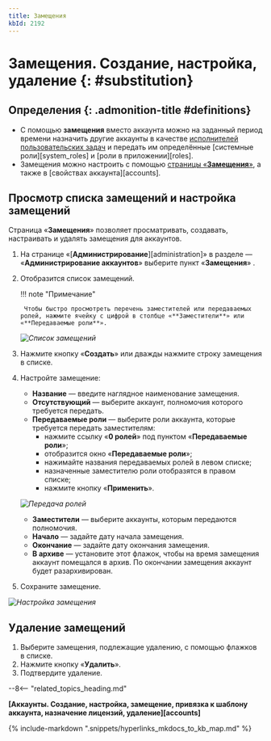 ```yaml
---
title: Замещения
kbId: 2192
---
```


# Замещения. Создание, настройка, удаление {: #substitution}

<div class="admonition question" markdown="block">

## Определения {: .admonition-title #definitions}

- С помощью **замещения** вместо аккаунта можно на заданный период времени назначить другие аккаунты в качестве [исполнителей пользовательских задач](https://kb.comindware.ru/article.php?id=2392#mcetoc_1h289ssrq3) и передать им определённые [системные роли][system_roles] и [роли в приложении][roles].
- Замещения можно настроить с помощью [страницы «**Замещения**»](#просмотр-списка-замещений-и-настройка-замещений), а также в [свойствах аккаунта][accounts].

</div>

## Просмотр списка замещений и настройка замещений

Страница «**Замещения**» позволяет просматривать, создавать, настраивать и удалять замещения для аккаунтов.

1. На странице «[**Администрирование**][administration]» в разделе — «**Администрирование аккаунтов**» выберите пункт «**Замещения**» <i class="fa-light  fa-user-clock">‌</i>.
2. Отобразится список замещений.

    !!! note "Примечание"

        Чтобы быстро просмотреть перечень заместителей или передаваемых ролей, нажмите ячейку с цифрой в столбце «**Заместители**» или «**Передаваемые роли**».

    *![Список замещений](img/substitutions.png)*

3. Нажмите кнопку «**Создать**» или дважды нажмите строку замещения в списке.
4. Настройте замещение:

    - **Название** — введите наглядное наименование замещения.
    - **Отсутствующий** — выберите аккаунт, полномочия которого требуется передать.
    - **Передаваемые роли** — выберите роли аккаунта, которые требуется передать заместителям:
        - нажмите ссылку «**0 ролей**» под пунктом «**Передаваемые роли**»;
        - отобразится окно «**Передаваемые роли**»;
        - нажимайте названия передаваемых ролей в левом списке;
        - назначенные заместителю роли отобразятся в правом списке;
        - нажмите кнопку «**Применить**».

    _![Передача ролей](img/substitution_assigned_roles.png)_

    - **Заместители** — выберите аккаунты, которым передаются полномочия.
    - **Начало** — задайте дату начала замещения.
    - **Окончание** — задайте дату окончания замещения.
    - **В архиве** — установите этот флажок, чтобы на время замещения аккаунт помещался в архив. По окончании замещения аккаунт будет разархивирован.
5. Сохраните замещение.

_![Настройка замещения](img/substitution_properties.png)_

## Удаление замещений

1. Выберите замещения, подлежащие удалению, с помощью флажков в списке.
2. Нажмите кнопку «**Удалить**».
3. Подтвердите удаление.

--8<-- "related_topics_heading.md"

**[Аккаунты. Создание, настройка, замещение, привязка к шаблону аккаунта, назначение лицензий, удаление][accounts]**

{%
include-markdown ".snippets/hyperlinks_mkdocs_to_kb_map.md"
%}
